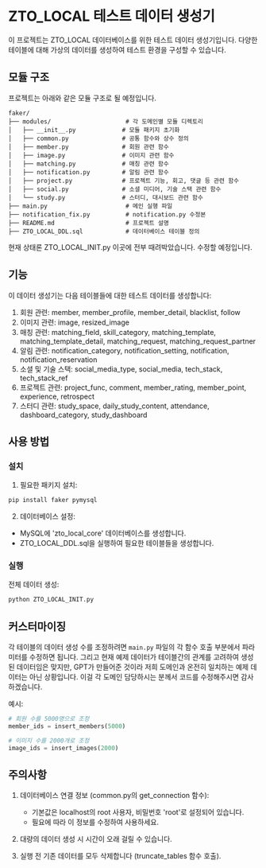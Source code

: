 # ZTO_LOCAL 테스트 데이터 생성기

이 프로젝트는 ZTO_LOCAL 데이터베이스를 위한 테스트 데이터 생성기입니다. 다양한 테이블에 대해 가상의 데이터를 생성하여 테스트 환경을 구성할 수 있습니다.

## 모듈 구조

프로젝트는 아래와 같은 모듈 구조로 될 예정입니다.

```
faker/
├── modules/                     # 각 도메인별 모듈 디렉토리
│   ├── __init__.py             # 모듈 패키지 초기화
│   ├── common.py               # 공통 함수와 상수 정의
│   ├── member.py               # 회원 관련 함수
│   ├── image.py                # 이미지 관련 함수
│   ├── matching.py             # 매칭 관련 함수
│   ├── notification.py         # 알림 관련 함수
│   ├── project.py              # 프로젝트 기능, 회고, 댓글 등 관련 함수
│   ├── social.py               # 소셜 미디어, 기술 스택 관련 함수
│   └── study.py                # 스터디, 대시보드 관련 함수
├── main.py                      # 메인 실행 파일
├── notification_fix.py          # notification.py 수정본
├── README.md                    # 프로젝트 설명
├── ZTO_LOCAL_DDL.sql            # 데이터베이스 테이블 정의
```

현재 상태론 ZTO_LOCAL_INIT.py 이곳에 전부 때려박았습니다. 수정할 예정입니다.

## 기능

이 데이터 생성기는 다음 테이블들에 대한 테스트 데이터를 생성합니다:

1. 회원 관련: member, member_profile, member_detail, blacklist, follow
2. 이미지 관련: image, resized_image
3. 매칭 관련: matching_field, skill_category, matching_template, matching_template_detail, matching_request, matching_request_partner
4. 알림 관련: notification_category, notification_setting, notification, notification_reservation
5. 소셜 및 기술 스택: social_media_type, social_media, tech_stack, tech_stack_ref
6. 프로젝트 관련: project_func, comment, member_rating, member_point, experience, retrospect
7. 스터디 관련: study_space, daily_study_content, attendance, dashboard_category, study_dashboard

## 사용 방법

### 설치

1. 필요한 패키지 설치:
```bash
pip install faker pymysql
```

2. 데이터베이스 설정:
- MySQL에 'zto_local_core' 데이터베이스를 생성합니다.
- ZTO_LOCAL_DDL.sql을 실행하여 필요한 테이블들을 생성합니다.

### 실행

전체 데이터 생성:
```bash
python ZTO_LOCAL_INIT.py
```

## 커스터마이징

각 테이블의 데이터 생성 수를 조정하려면 `main.py` 파일의 각 함수 호출 부분에서 파라미터를 수정하면 됩니다.
그리고 현재 예제 데이터가 테이블간의 관계를 고려하여 생성된 데이터임은 맞지만,
GPT가 만들어준 것이라 저희 도메인과 온전히 일치하는 예제 데이터는 아닌 상황입니다.
이걸 각 도메인 담당하시는 분께서 코드를 수정해주시면 감사하겠습니다.

예시:
```python
# 회원 수를 5000명으로 조정
member_ids = insert_members(5000)

# 이미지 수를 2000개로 조정
image_ids = insert_images(2000)
```

## 주의사항

1. 데이터베이스 연결 정보 (common.py의 get_connection 함수):
   - 기본값은 localhost의 root 사용자, 비밀번호 'root'로 설정되어 있습니다.
   - 필요에 따라 이 정보를 수정하여 사용하세요.

2. 대량의 데이터 생성 시 시간이 오래 걸릴 수 있습니다.

3. 실행 전 기존 데이터를 모두 삭제합니다 (truncate_tables 함수 호출). 